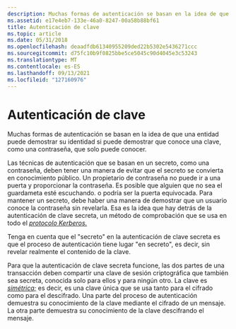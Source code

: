 ```yaml
---
description: Muchas formas de autenticación se basan en la idea de que una entidad puede demostrar su identidad si puede demostrar que conoce una clave, como una contraseña, que solo puede conocer.
ms.assetid: e17e4eb7-133e-46a0-8247-00a58b88bf61
title: Autenticación de clave
ms.topic: article
ms.date: 05/31/2018
ms.openlocfilehash: deaadfdb61340955209ded22b5302e5436271ccc
ms.sourcegitcommit: d75fc10b9f0825bbe5ce5045c90d4045e3c53243
ms.translationtype: MT
ms.contentlocale: es-ES
ms.lasthandoff: 09/13/2021
ms.locfileid: "127160976"
---
```

# <a name="key-authentication"></a>Autenticación de clave

Muchas formas de autenticación se basan en la idea de que una entidad puede demostrar su identidad si puede demostrar que conoce una clave, como una contraseña, que solo puede conocer.

Las técnicas de autenticación que se basan en un secreto, como una contraseña, deben tener una manera de evitar que el secreto se convierta en conocimiento público. Un propietario de contraseña no puede ir a una puerta y proporcionar la contraseña. Es posible que alguien que no sea el guardameta esté escuchando. o podría ser la puerta equivocada. Para mantener un secreto, debe haber una manera de demostrar que un usuario conoce la contraseña sin revelarla. Esa es la idea que hay detrás de la autenticación de clave secreta, un método de comprobación que se usa en todo el [*protocolo Kerberos.*](../secgloss/k-gly.md)

Tenga en cuenta que el "secreto" en la autenticación de clave secreta es que el proceso de autenticación tiene lugar "en secreto", es decir, sin revelar realmente el contenido de la clave.

Para que la autenticación de clave secreta funcione, [](../secgloss/s-gly.md) las dos partes de una transacción deben compartir una clave de sesión criptográfica que también sea secreta, conocida solo para ellos y para ningún otro. La clave es [*simétrica;*](../secgloss/s-gly.md) es decir, es una clave única que se usa tanto para el cifrado como para el descifrado. Una parte del proceso de autenticación demuestra su conocimiento de la clave mediante el cifrado de un mensaje. La otra parte demuestra su conocimiento de la clave descifrando el mensaje.

 

 
